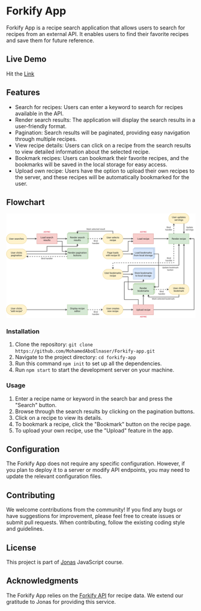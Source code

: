 # Forkify App

Forkify App is a recipe search application that allows users to search for recipes from an external API. It enables users to find their favorite recipes and save them for future reference.

## Live Demo

Hit the [Link](https://forkify-app-mohamed-aboelnasr.netlify.app/)

## Features

- Search for recipes: Users can enter a keyword to search for recipes available in the API.
- Render search results: The application will display the search results in a user-friendly format.
- Pagination: Search results will be paginated, providing easy navigation through multiple recipes.
- View recipe details: Users can click on a recipe from the search results to view detailed information about the selected recipe.
- Bookmark recipes: Users can bookmark their favorite recipes, and the bookmarks will be saved in the local storage for easy access.
- Upload own recipe: Users have the option to upload their own recipes to the server, and these recipes will be automatically bookmarked for the user.


## Flowchart
![flowchart](./arch/forkify-flowchart-part-3.png)
### Installation

1. Clone the repository: `git clone https://github.com/MohamedAboElnaser/Forkify-app.git`
2. Navigate to the project directory: `cd forkify-app`
3. Run this command `npm init` to set up all the dependencies.
4. Run `npm start` to start the development server on your machine.

### Usage

1. Enter a recipe name or keyword in the search bar and press the "Search" button.
2. Browse through the search results by clicking on the pagination buttons.
3. Click on a recipe to view its details.
4. To bookmark a recipe, click the "Bookmark" button on the recipe page.
5. To upload your own recipe, use the "Upload" feature in the app.

## Configuration

The Forkify App does not require any specific configuration. However, if you plan to deploy it to a server or modify API endpoints, you may need to update the relevant configuration files.

## Contributing

We welcome contributions from the community! If you find any bugs or have suggestions for improvement, please feel free to create issues or submit pull requests. When contributing, follow the existing coding style and guidelines.

## License

This project is part of [Jonas](https://github.com/jonasschmedtmann/complete-javascript-course/tree/master) JavaScript course.

## Acknowledgments

The Forkify App relies on the [Forkify API](https://forkify-api.herokuapp.com/) for recipe data. We extend our gratitude to Jonas for providing this service.
